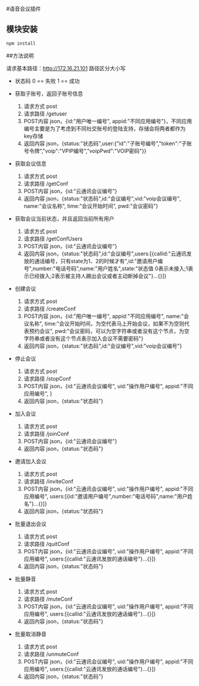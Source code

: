 #语音会议插件

## 模块安装
```bash
npm install
```

##方法说明

请求基本路径：http://172.16.21.101
路径区分大小写

* 状态码
    0 == 失败
    1 == 成功

* 获取子账号，返回子账号信息
    1. 请求方式 post
    2. 请求路径 /getuser
    3. POST内容 json，{id:"用户唯一编号", appid:"不同应用编号"}，不同应用编号主要是为了考虑到不同社交账号的登陆支持，存储会将两者都作为key存储
    4. 返回内容 json，{status:"状态码",user:{"id":"子账号编号","token":"子账号令牌","voip":"VPIP编号","voipPwd":"VOIP密码"}}

* 获取会议信息
    1. 请求方式 post
    2. 请求路径 /getConf
    3. POST内容 json，{id:"云通讯会议编号"}
    4. 返回内容 json，{status:"状态码",id:"会议编号",vid:"voip会议编号", name:"会议名称", time:"会议开始时间", pwd:"会议密码"}

* 获取会议当前状态，并且返回当前所有用户
    1. 请求方式 post
    2. 请求路径 /getConfUsers
    3. POST内容 json，{id:"云通讯会议编号"}
    4. 返回内容 json，{status:"状态码",id:"会议编号",users:[{callid:"云通讯发放的通话编号，只有state为1、2的时候才有",id:"邀请用户编号",number:"电话号码",name:"用户姓名",state:"状态值 0表示未接入;1表示已经拨入;2表示被主持人踢出会议或者主动断掉会议"}...{}]}

* 创建会议
    1. 请求方式 post
    2. 请求路径 /createConf
    3. POST内容 json，{id:"用户唯一编号", appid:"不同应用编号", name:"会议名称", time:"会议开始时间，为空代表马上开始会议，如果不为空则代表预约会议", pwd:"会议密码，可以为空字符串或者没有这个节点，为空字符串或者没有这个节点表示加入会议不需要密码"}
    4. 返回内容 json，{status:"状态码",id:"会议编号",vid:"voip会议编号"}

* 停止会议
    1. 请求方式 post
    2. 请求路径 /stopConf
    3. POST内容 json，{id:"云通讯会议编号", uid:"操作用户编号", appid:"不同应用编号", }
    4. 返回内容 json，{status:"状态码"}

* 加入会议
    1. 请求方式 post
    2. 请求路径 /joinConf
    3. POST内容 json，{id:"云通讯会议编号"}
    4. 返回内容 json，{status:"状态码"}

* 邀请加入会议
    1. 请求方式 post
    2. 请求路径 /inviteConf
    3. POST内容 json，{id:"云通讯会议编号", uid:"操作用户编号", appid:"不同应用编号", users:[{id:"邀请用户编号",number:"电话号码",name:"用户姓名"}...{}]}
    4. 返回内容 json，{status:"状态码"}

* 批量退出会议
    1. 请求方式 post
    2. 请求路径 /quitConf
    3. POST内容 json，{id:"云通讯会议编号", uid:"操作用户编号", appid:"不同应用编号", users:[{callid:"云通讯发放的通话编号"}...{}]}
    4. 返回内容 json，{status:"状态码"}

* 批量静音
    1. 请求方式 post
    2. 请求路径 /muteConf
    3. POST内容 json，{id:"云通讯会议编号", uid:"操作用户编号", appid:"不同应用编号", users:[{callid:"云通讯发放的通话编号"}...{}]}
    4. 返回内容 json，{status:"状态码"}

* 批量取消静音
    1. 请求方式 post
    2. 请求路径 /unmuteConf
    3. POST内容 json，{id:"云通讯会议编号", uid:"操作用户编号", appid:"不同应用编号", users:[{callid:"云通讯发放的通话编号"}...{}]}
    4. 返回内容 json，{status:"状态码"}





